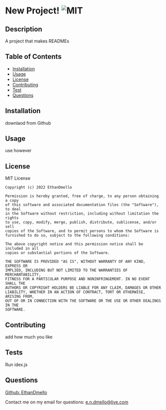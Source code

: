 # New Project!                          ![MIT](https://img.shields.io/apm/l/vim-mode?style=for-the-badge)

## Description
A project that makes READMEs

## Table of Contents

- [Installation](#installation)
- [Usage](#usage)
- [License](#license)
- [Contributing](#contributing)
- [Test](#tests)
- [Questions](#questions)

## Installation

downlaod from Github

## Usage

use however

## License

MIT License

    Copyright (c) 2022 EthanDmello
    
    Permission is hereby granted, free of charge, to any person obtaining a copy
    of this software and associated documentation files (the "Software"), to deal
    in the Software without restriction, including without limitation the rights
    to use, copy, modify, merge, publish, distribute, sublicense, and/or sell
    copies of the Software, and to permit persons to whom the Software is
    furnished to do so, subject to the following conditions:
    
    The above copyright notice and this permission notice shall be included in all
    copies or substantial portions of the Software.
    
    THE SOFTWARE IS PROVIDED "AS IS", WITHOUT WARRANTY OF ANY KIND, EXPRESS OR
    IMPLIED, INCLUDING BUT NOT LIMITED TO THE WARRANTIES OF MERCHANTABILITY,
    FITNESS FOR A PARTICULAR PURPOSE AND NONINFRINGEMENT. IN NO EVENT SHALL THE
    AUTHORS OR COPYRIGHT HOLDERS BE LIABLE FOR ANY CLAIM, DAMAGES OR OTHER
    LIABILITY, WHETHER IN AN ACTION OF CONTRACT, TORT OR OTHERWISE, ARISING FROM,
    OUT OF OR IN CONNECTION WITH THE SOFTWARE OR THE USE OR OTHER DEALINGS IN THE
    SOFTWARE.

## Contributing

add how much you like

## Tests

Run idex.js

## Questions

[Github: EthanDmello](https://github.com/EthanDmello)

Contact me on my email for questions: e.n.dmello@live.com
